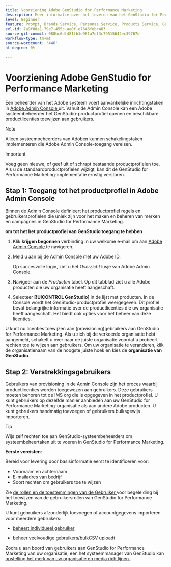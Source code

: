 ```yaml
---
title: Voorziening Adobe GenStudio for Performance Marketing
description: Meer informatie over het leveren van het GenStudio for Performance Marketing-product.
level: Beginner
feature: Prompt, Brands Service, Personas Service, Products Service, Generative AI, Guidelines
exl-id: 7a9f8de1-79e7-455c-ae0f-e7646febc483
source-git-commit: 088bc6df481fb1e961a7df3c79515642ec39767d
workflow-type: tm+mt
source-wordcount: '446'
ht-degree: 0%

---
```


# Voorziening Adobe GenStudio for Performance Marketing

Een beheerder van het Adobe systeem voert aanvankelijke inrichtingstaken in [ Adobe Admin Console ](https://helpx.adobe.com/enterprise/using/admin-console.html#Overview) uit. Vanuit de Admin Console kan een Adobe systeembeheerder het GenStudio-productprofiel openen en beschikbare productlicenties toewijzen aan gebruikers.

>[!NOTE]
>
>Alleen systeembeheerders van Adoben kunnen schakelingstaken implementeren die Adobe Admin Console-toegang vereisen.

>[!IMPORTANT]
>
>Voeg geen nieuwe, of geef uit of schrapt bestaande productprofielen toe. Als u de standaardproductprofielen wijzigt, kan dit de GenStudio for Performance Marketing-implementatie ernstig verstoren.

## Stap 1: Toegang tot het productprofiel in Adobe Admin Console

Binnen de Admin Console definieert het productprofiel regels en gebruikersprofielen die uniek zijn voor het maken en beheren van merken en campagnes in GenStudio for Performance Marketing.

**om tot het het productprofiel van GenStudio toegang te hebben**

1. Klik **krijgen begonnen** verbinding in uw welkome e-mail om aan [ Adobe Admin Console ](https://helpx.adobe.com/enterprise/using/admin-console.html#Overview) te navigeren.

1. Meld u aan bij de Admin Console met uw Adobe ID.

   Op succesvolle login, ziet u het _Overzicht_ lusje van Adobe Admin Console.

1. Navigeer aan de _Producten_ tabel. Op dit tabblad ziet u alle Adobe producten die uw organisatie heeft aangeschaft.

1. Selecteer **[!UICONTROL GenStudio]** in de lijst met producten. In de Console wordt het GenStudio-productprofiel weergegeven. Dit profiel bevat belangrijke informatie over de productlicenties die uw organisatie heeft aangeschaft. Het biedt ook opties voor het beheer van deze licenties.

U kunt nu licenties toewijzen aan (provisioning)gebruikers aan GenStudio for Performance Marketing. Als u zich bij de verkeerde organisatie hebt aangemeld, schakelt u over naar de juiste organisatie voordat u probeert rechten toe te wijzen aan gebruikers. Om uw organisatie te veranderen, klik de organisatienaam van de hoogste juiste hoek en kies de **organisatie van GenStudio**.

## Stap 2: Verstrekkingsgebruikers

Gebruikers van provisioning in de Admin Console zijn het proces waarbij productlicenties worden toegewezen aan gebruikers. Deze gebruikers moeten behoren tot de IMS org die is opgegeven in het productprofiel. U kunt gebruikers op dezelfde manier aanbieden aan uw GenStudio for Performance Marketing-organisatie als aan andere Adobe producten. U kunt gebruikers handmatig toevoegen of gebruikers bulksgewijs importeren.

>[!TIP]
>
>Wijs zelf rechten toe aan GenStudio-systeembeheerders om systeembeheertaken uit te voeren in GenStudio for Performance Marketing.

**Eerste vereisten**:

Bereid voor levering door basisinformatie eerst te identificeren voor:

* Voornaam en achternaam
* E-mailadres van bedrijf
* Soort rechten om gebruikers toe te wijzen

Zie [ de rollen en de toestemmingen van de Gebruiker ](user-roles.md) voor begeleiding bij het toewijzen van de gebruikersrollen van GenStudio for Performance Marketing.

U kunt gebruikers afzonderlijk toevoegen of accountgegevens importeren voor meerdere gebruikers:

* [ beheert individueel gebruiker ](https://helpx.adobe.com/enterprise/using/manage-users-individually.html#add-users)

* [ beheer veelvoudige gebruikers/bulkCSV uploadt ](https://helpx.adobe.com/enterprise/using/bulk-upload-users.html)

Zodra u aan boord van gebruikers aan GenStudio for Performance Marketing van uw organisatie, een het systeemmanager van GenStudio kan [ opstelling het merk van uw organisatie en media richtlijnen ](get-started.md).
